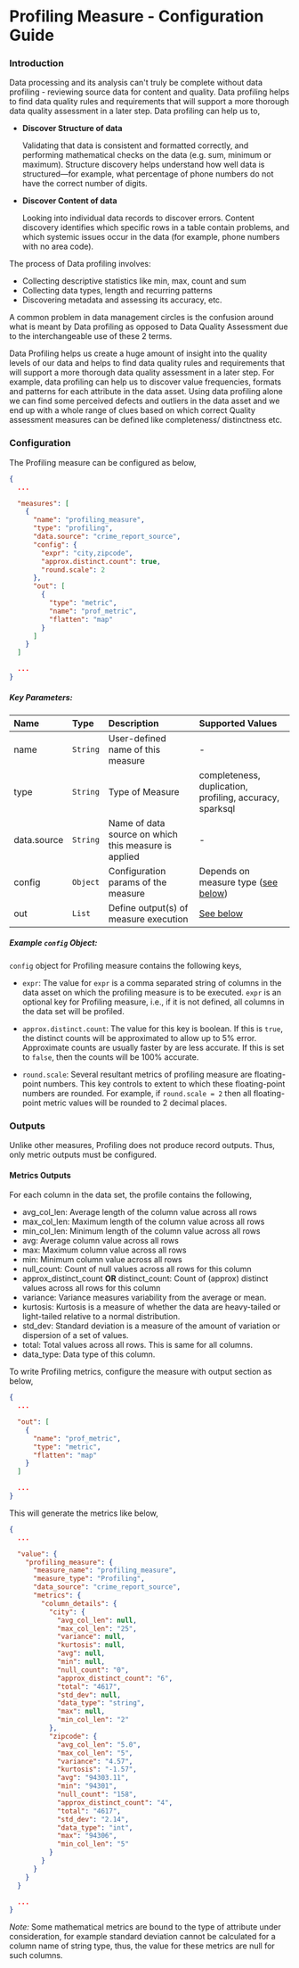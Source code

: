 <!--
Licensed to the Apache Software Foundation (ASF) under one
or more contributor license agreements.  See the NOTICE file
distributed with this work for additional information
regarding copyright ownership.  The ASF licenses this file
to you under the Apache License, Version 2.0 (the
"License"); you may not use this file except in compliance
with the License.  You may obtain a copy of the License at

  http://www.apache.org/licenses/LICENSE-2.0

Unless required by applicable law or agreed to in writing,
software distributed under the License is distributed on an
"AS IS" BASIS, WITHOUT WARRANTIES OR CONDITIONS OF ANY
KIND, either express or implied.  See the License for the
specific language governing permissions and limitations
under the License.
-->

Profiling Measure - Configuration Guide
=====================================

### Introduction

Data processing and its analysis can't truly be complete without data profiling - reviewing source data for content and
quality. Data profiling helps to find data quality rules and requirements that will support a more thorough data quality
assessment in a later step. Data profiling can help us to,

- **Discover Structure of data**

  Validating that data is consistent and formatted correctly, and performing mathematical checks on the data (e.g. sum,
  minimum or maximum). Structure discovery helps understand how well data is structured—for example, what percentage of
  phone numbers do not have the correct number of digits.

- **Discover Content of data**

  Looking into individual data records to discover errors. Content discovery identifies which specific rows in a table
  contain problems, and which systemic issues occur in the data (for example, phone numbers with no area code).

The process of Data profiling involves:

- Collecting descriptive statistics like min, max, count and sum
- Collecting data types, length and recurring patterns
- Discovering metadata and assessing its accuracy, etc.

A common problem in data management circles is the confusion around what is meant by Data profiling as opposed to Data
Quality Assessment due to the interchangeable use of these 2 terms.

Data Profiling helps us create a huge amount of insight into the quality levels of our data and helps to find data
quality rules and requirements that will support a more thorough data quality assessment in a later step. For example,
data profiling can help us to discover value frequencies, formats and patterns for each attribute in the data asset.
Using data profiling alone we can find some perceived defects and outliers in the data asset and we end up with a whole
range of clues based on which correct Quality assessment measures can be defined like completeness/ distinctness etc.

### Configuration

The Profiling measure can be configured as below,

```json
{
  ...

  "measures": [
    {
      "name": "profiling_measure",
      "type": "profiling",
      "data.source": "crime_report_source",
      "config": {
        "expr": "city,zipcode",
        "approx.distinct.count": true,
        "round.scale": 2
      },
      "out": [
        {
          "type": "metric",
          "name": "prof_metric",
          "flatten": "map"
        }
      ]
    }
  ]

  ...
}
 ```

##### Key Parameters:

| Name    | Type     | Description                            | Supported Values                                          |
|:--------|:---------|:---------------------------------------|:----------------------------------------------------------|
| name    | `String` | User-defined name of this measure      | -                                                         |
| type    | `String` | Type of Measure                        | completeness, duplication, profiling, accuracy, sparksql  |
| data.source | `String` | Name of data source on which this measure is applied  | -                                      |
| config  | `Object` | Configuration params of the measure    | Depends on measure type ([see below](#example-config-object))                       |
| out     | `List  ` | Define output(s) of measure execution  | [See below](#outputs)                                               |

##### Example `config` Object:

`config` object for Profiling measure contains the following keys,

- `expr`: The value for `expr` is a comma separated string of columns in the data asset on which the profiling measure
  is to be executed. `expr` is an optional key for Profiling measure, i.e., if it is not defined, all columns in the
  data set will be profiled.

- `approx.distinct.count`: The value for this key is boolean. If this is `true`, the distinct counts will be
  approximated to allow up to 5% error. Approximate counts are usually faster by are less accurate. If this is set
  to `false`, then the counts will be 100% accurate.

- `round.scale`: Several resultant metrics of profiling measure are floating-point numbers. This key controls to extent
  to which these floating-point numbers are rounded. For example, if `round.scale = 2` then all floating-point metric
  values will be rounded to 2 decimal places.

### Outputs

Unlike other measures, Profiling does not produce record outputs. Thus, only metric outputs must be configured.

#### Metrics Outputs

For each column in the data set, the profile contains the following,

- avg_col_len: Average length of the column value across all rows
- max_col_len: Maximum length of the column value across all rows
- min_col_len: Minimum length of the column value across all rows
- avg: Average column value across all rows
- max: Maximum column value across all rows
- min: Minimum column value across all rows
- null_count: Count of null values across all rows for this column
- approx_distinct_count **OR** distinct_count: Count of (approx) distinct values across all rows for this column
- variance: Variance measures variability from the average or mean.
- kurtosis: Kurtosis is a measure of whether the data are heavy-tailed or light-tailed relative to a normal
  distribution.
- std_dev: Standard deviation is a measure of the amount of variation or dispersion of a set of values.
- total: Total values across all rows. This is same for all columns.
- data_type: Data type of this column.

To write Profiling metrics, configure the measure with output section as below,

```json
{
  ...

  "out": [
    {
      "name": "prof_metric",
      "type": "metric",
      "flatten": "map"
    }
  ]

  ...
}
 ```

This will generate the metrics like below,

```json
{
  ...

  "value": {
    "profiling_measure": {
      "measure_name": "profiling_measure",
      "measure_type": "Profiling",
      "data_source": "crime_report_source",
      "metrics": {
        "column_details": {
          "city": {
            "avg_col_len": null,
            "max_col_len": "25",
            "variance": null,
            "kurtosis": null,
            "avg": null,
            "min": null,
            "null_count": "0",
            "approx_distinct_count": "6",
            "total": "4617",
            "std_dev": null,
            "data_type": "string",
            "max": null,
            "min_col_len": "2"
          },
          "zipcode": {
            "avg_col_len": "5.0",
            "max_col_len": "5",
            "variance": "4.57",
            "kurtosis": "-1.57",
            "avg": "94303.11",
            "min": "94301",
            "null_count": "158",
            "approx_distinct_count": "4",
            "total": "4617",
            "std_dev": "2.14",
            "data_type": "int",
            "max": "94306",
            "min_col_len": "5"
          }
        }
      }
    }
  }

  ...
}
```

_Note:_ Some mathematical metrics are bound to the type of attribute under consideration, for example standard deviation
cannot be calculated for a column name of string type, thus, the value for these metrics are null for such columns.